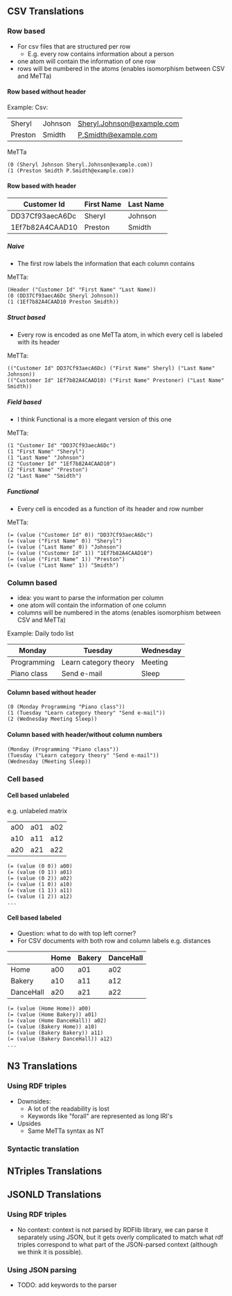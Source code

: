 ## CSV Translations


### Row based
- For csv files that are structured per row
  - E.g. every row contains information about a person 
- one atom will contain the information of one row
- rows will be numbered in the atoms (enables isomorphism between CSV and MeTTa)

#### Row based without header
Example:
Csv:

|            |           |                            |
|------------|-----------|----------------------------|  
| Sheryl     | Johnson   | Sheryl.Johnson@example.com |  
| Preston    | Smidth    | P.Smidth@example.com       |  

MeTTa
```
(0 (Sheryl Johnson Sheryl.Johnson@example.com))
(1 (Preston Smidth P.Smidth@example.com))
```


#### Row based with header
| Customer Id     | First Name | Last Name |
|-----------------|------------|-----------|
| DD37Cf93aecA6Dc | Sheryl     | Johnson   |
| 1Ef7b82A4CAAD10 | Preston    | Smidth    |


##### Naive
- The first row labels the information that each column contains

MeTTa:

```
(Header ("Customer Id" "First Name" "Last Name))
(0 (DD37Cf93aecA6Dc Sheryl Johnson))
(1 (1Ef7b82A4CAAD10 Preston Smidth))
```


##### Struct based
- Every row is encoded as one MeTTa atom, in which every cell is labeled with its header

MeTTa:
```
(("Customer Id" DD37Cf93aecA6Dc) ("First Name" Sheryl) ("Last Name" Johnson))
(("Customer Id" 1Ef7b82A4CAAD10) ("First Name" Prestoner) ("Last Name" Smidth))
```

##### Field based
- I think Functional is a more elegant version of this one

MeTTa:
```
(1 "Customer Id" "DD37Cf93aecA6Dc")
(1 "First Name" "Sheryl")
(1 "Last Name" "Johnson")
(2 "Customer Id" "1Ef7b82A4CAAD10")
(2 "First Name" "Preston")
(2 "Last Name" "Smidth")
```

##### Functional
- Every cell is encoded as a function of its header and row number 

MeTTa:
```
(= (value ("Customer Id" 0)) "DD37Cf93aecA6Dc")
(= (value ("First Name" 0)) "Sheryl")
(= (value ("Last Name" 0)) "Johnson")
(= (value ("Customer Id" 1)) "1Ef7b82A4CAAD10")
(= (value ("First Name" 1)) "Preston")
(= (value ("Last Name" 1)) "Smidth")
```

### Column based
- idea: you want to parse the information per column
- one atom will contain the information of one column
- columns will be numbered in the atoms (enables isomorphism between CSV and MeTTa)

Example: Daily todo list

| Monday      | Tuesday               | Wednesday |
|-------------|-----------------------|-----------|  
| Programming | Learn category theory | Meeting   |  
| Piano class | Send e-mail           | Sleep     |  

#### Column based without header
```
(0 (Monday Programming "Piano class"))
(1 (Tuesday "Learn category theory" "Send e-mail"))
(2 (Wednesday Meeting Sleep))
```

#### Column based with header/without column numbers
```
(Monday (Programming "Piano class"))
(Tuesday ("Learn category theory" "Send e-mail"))
(Wednesday (Meeting Sleep))
```

### Cell based

#### Cell based unlabeled
e.g. unlabeled matrix

|     |     |     |
|-----|-----|-----|  
| a00 | a01 | a02 |  
| a10 | a11 | a12 |
| a20 | a21 | a22 |


```
(= (value (0 0)) a00)
(= (value (0 1)) a01)
(= (value (0 2)) a02)
(= (value (1 0)) a10)
(= (value (1 1)) a11)
(= (value (1 2)) a12)
...
```


#### Cell based labeled
- Question: what to do with top left corner?
- For CSV documents with both row and column labels
e.g. distances 

|           | Home | Bakery | DanceHall |
|-----------|------|--------|-----------|  
| Home      | a00  | a01    | a02       |  
| Bakery    | a10  | a11    | a12       |
| DanceHall | a20  | a21    | a22       |

```
(= (value (Home Home)) a00)
(= (value (Home Bakery)) a01)
(= (value (Home DanceHall)) a02)
(= (value (Bakery Home)) a10)
(= (value (Bakery Bakery)) a11)
(= (value (Bakery DanceHall)) a12)
...
```

## N3 Translations
### Using RDF triples
 - Downsides:
   - A lot of the readability is lost 
   - Keywords like "forall" are represented as long IRI's
 - Upsides
   - Same MeTTa syntax as NT

### Syntactic translation

## NTriples Translations

## JSONLD Translations
### Using RDF triples
 - No context: context is not parsed by RDFlib library, we can parse it separately using JSON, but it gets overly complicated to match what rdf triples correspond to what part of the JSON-parsed context (although we think it is possible). 
### Using JSON parsing
 - TODO: add keywords to the parser



